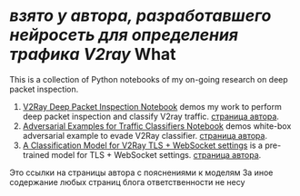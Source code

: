 *взято у автора, разработавшего нейросеть для определения трафика V2ray*
What
====

This is a collection of Python notebooks of my on-going research on deep packet inspection.

1. [V2Ray Deep Packet Inspection Notebook](https://github.com/rickyzhang82/V2Ray-Deep-Packet-Inspection/blob/master/V2Ray%20Deep%20Packet%20Inspection.ipynb) demos my work to perform deep packet inspection and classify V2ray traffic. [страница автора](https://fr33land.net/2020/01/18/we-are-fucked/).
1. [Adversarial Examples for Traffic Classifiers Notebook](https://github.com/rickyzhang82/V2Ray-Deep-Packet-Inspection/blob/master/Adversarial%20Examples%20for%20Traffic%20Classifiers.ipynb) demos white-box adversarial example to evade V2Ray classifier. [страница автора](https://fr33land.net/2020/02/12/white-box-adversarial-example/).
1. [A Classification Model for V2Ray TLS + WebSocket settings](https://github.com/rickyzhang82/V2Ray-Deep-Packet-Inspection/blob/master/model/v2ray_tls_ws_classifier_equal_sample.h5) is a pre-trained model for TLS + WebSocket settings. [страница автора](https://fr33land.net/2020/03/12/can-enable-tls-in-v2ray-help/).

Это ссылки на страницы автора с пояснениями к моделям
За иное содержание любых страниц блога ответственности не несу
